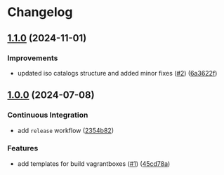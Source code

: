 # Changelog

## [1.1.0](https://github.com/antmelekhin/packer-templates/compare/v1.0.0...v1.1.0) (2024-11-01)


### Improvements

* updated iso catalogs structure and added minor fixes ([#2](https://github.com/antmelekhin/packer-templates/issues/2)) ([6a3622f](https://github.com/antmelekhin/packer-templates/commit/6a3622fe7b6ee62fa91e8580f9e4fa923c110c57))

## [1.0.0](https://github.com/antmelekhin/packer-templates/compare/...v1.0.0) (2024-07-08)


### Continuous Integration

* add `release` workflow ([2354b82](https://github.com/antmelekhin/packer-templates/commit/2354b8236862ba66575bd12bf98bd1d7f1964d58))


### Features

* add templates for build vagrantboxes ([#1](https://github.com/antmelekhin/packer-templates/issues/1)) ([45cd78a](https://github.com/antmelekhin/packer-templates/commit/45cd78a1b68829f58a047c75f706e0ec867b2e8b))
